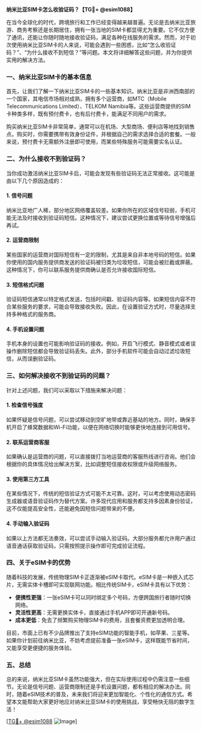 **纳米比亚SIM卡怎么收验证码？【TG💪+ @esim1088】**

在当今全球化的时代，跨境旅行和工作已经变得越来越普遍。无论是去纳米比亚旅游、商务考察还是长期居住，拥有一张当地的SIM卡都显得尤为重要。它不仅方便了通讯，还能让你随时随地接收验证码，满足各种在线服务的需求。然而，对于初次使用纳米比亚SIM卡的人来说，可能会遇到一些困惑，比如“怎么收验证码？”、“为什么接收不到短信？”等问题。本文将详细解答这些问题，并为你提供实用的解决方法。

### 一、纳米比亚SIM卡的基本信息

首先，让我们了解一下纳米比亚SIM卡的一些基本知识。纳米比亚是非洲西南部的一个国家，其电信市场相对成熟，拥有多个运营商，如MTC（Mobile Telecommunications Limited）、TELKOM Namibia等。这些运营商提供的SIM卡种类多样，既有预付费卡，也有后付费卡，能满足不同用户的需求。

购买纳米比亚SIM卡非常简单，通常可以在机场、大型商场、便利店等地找到销售点。购买时，你需要携带有效身份证件，并根据自己的需求选择合适的套餐。一般来说，预付费卡无需额外注册即可使用，而某些特殊服务可能需要实名认证。

### 二、为什么接收不到验证码？

当你成功激活纳米比亚SIM卡后，可能会发现有些验证码无法正常接收。这可能是由以下几个原因造成的：

#### 1. **信号问题**
   纳米比亚地广人稀，部分地区网络覆盖较差。如果你所在的区域信号较弱，手机可能无法及时接收到验证码短信。这种情况下，建议尝试更换位置或等待信号增强后再试。

#### 2. **运营商限制**
   某些国家的运营商对国际短信有一定的限制，尤其是来自非本地号码的短信。如果你使用的国内服务提供商发送的验证码被归类为垃圾短信，可能会被拦截或屏蔽。这种情况下，你可以联系服务提供商确认是否允许接收国际短信。

#### 3. **短信格式问题**
   验证码短信通常以特定格式发送，包括时间戳、验证码内容等。如果短信内容不符合某些服务的要求，可能会导致接收失败。因此，在设置验证方式时，尽量选择支持多种格式的服务商。

#### 4. **手机设置问题**
   手机本身的设置也可能影响验证码的接收。例如，开启飞行模式、静音模式或者误操作删除短信都会导致验证码丢失。此外，部分手机软件可能会自动过滤垃圾短信，从而误删验证码。

### 三、如何解决接收不到验证码的问题？

针对上述问题，我们可以采取以下措施来解决问题：

#### 1. **检查信号强度**
   如果怀疑是信号问题，可以尝试移动到空旷地带或靠近基站的地方。同时，确保手机开启了蜂窝数据和Wi-Fi功能，以便在网络切换时能够更快地连接到可用信号。

#### 2. **联系运营商客服**
   如果确认是运营商的问题，可以直接拨打当地运营商的客服热线进行咨询。他们会根据你的具体情况给出解决方案，比如调整短信接收权限或升级网络服务。

#### 3. **使用第三方工具**
   在某些情况下，传统的短信验证方式可能不太可靠。这时，可以考虑使用动态密码生成器或语音验证码作为替代方案。许多现代应用和服务都支持多因素身份验证，这不仅能提高安全性，还能避免因短信问题带来的不便。

#### 4. **手动输入验证码**
   如果以上方法都无法奏效，可以尝试手动输入验证码。大部分服务都允许用户通过语音通话获取验证码，只需按照提示操作即可完成验证流程。

### 四、关于eSIM卡的优势

随着科技的发展，传统物理SIM卡正逐渐被eSIM卡取代。eSIM卡是一种嵌入式芯片，无需实体卡槽即可实现联网功能。相比传统SIM卡，eSIM卡具有以下优势：

- **便携性更强**：一张eSIM卡可以同时绑定多个号码，方便跨国旅行者随时切换网络。
- **灵活性更高**：无需更换实体卡，直接通过手机APP即可开通新号码。
- **成本更低**：免去了频繁购买物理SIM卡的费用，且套餐资费更加透明合理。

目前，市面上已有不少品牌推出了支持eSIM功能的智能手机，如苹果、三星等。如果你计划前往纳米比亚，不妨考虑提前准备一张eSIM卡，这样既能节省时间，又能享受更便捷的服务体验。

### 五、总结

总的来说，纳米比亚SIM卡虽然功能强大，但在实际使用过程中仍需注意一些细节。无论是信号问题、运营商限制还是手机设置问题，都有相应的解决办法。同时，随着eSIM技术的普及，未来我们将迎来更加智能化、个性化的通信方式。希望本文能帮助大家更好地应对纳米比亚SIM卡的使用挑战，享受畅快无阻的数字生活！

[[TG💪+ @esim1088](https://t.me/s/esim1088) ![Image](https://i.postimg.cc/4NQfJmqS/Snipaste-2025-05-13-00-14-12.png)]